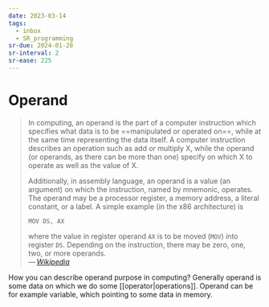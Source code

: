 ```yaml
---
date: 2023-03-14
tags:
  - inbox
  - SR_programming
sr-due: 2024-01-28
sr-interval: 2
sr-ease: 225
---
```


# Operand

> In computing, an operand is the part of a computer instruction which specifies
> what data is to be ==manipulated or operated on==, while at the same time
> representing the data itself. A computer instruction describes an operation
> such as add or multiply X, while the operand (or operands, as there can be
> more than one) specify on which X to operate as well as the value of X.
>
> Additionally, in assembly language, an operand is a value (an argument) on
> which the instruction, named by mnemonic, operates. The operand may be a
> processor register, a memory address, a literal constant, or a label. A simple
> example (in the x86 architecture) is
>
> `MOV DS, AX`
>
> where the value in register operand `AX` is to be moved (`MOV`) into register
> `DS`. Depending on the instruction, there may be zero, one, two, or more
> operands.\
> — <cite>[Wikipedia](https://en.wikipedia.org/wiki/Operand#Computer_science)</cite>

How you can describe operand purpose in computing?
&#10;
Generally operand is some data on which we do some [[operator|operations]].
Operand can be for example variable, which pointing to some data in memory.
